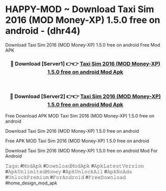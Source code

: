 # HAPPY-MOD ~ Download Taxi Sim 2016 (MOD Money-XP) 1.5.0 free on android - (dhr44)
Download Taxi Sim 2016 (MOD Money-XP) 1.5.0 free on android Free Mod APK

<div align="center">
<h3>🔴 Download [Server1] 👉👉 <a href="https://apk-comot.site?title=Taxi_Sim_2016_(MOD_Money-XP)_1.5.0_free_on_android">Taxi Sim 2016 (MOD Money-XP) 1.5.0 free on android Mod Apk</a></h3><br>

<h3>🔴 Download [Server2] 👉👉 <a href="https://apk-comot.site?title=Taxi_Sim_2016_(MOD_Money-XP)_1.5.0_free_on_android">Taxi Sim 2016 (MOD Money-XP) 1.5.0 free on android Mod Apk</a></h3>
</div>


Free Download APK MOD Taxi Sim 2016 (MOD Money-XP) 1.5.0 free on android

Download Taxi Sim 2016 (MOD Money-XP) 1.5.0 free on android 

Free APK MOD Taxi Sim 2016 (MOD Money-XP) 1.5.0 free on android 

Download Taxi Sim 2016 (MOD Money-XP) 1.5.0 free on android Mod For Android

𝚃𝚊𝚐𝚜: #𝙼𝚘𝚍𝙰𝚙𝚔 #𝙳𝚘𝚠𝚗𝚕𝚘𝚊𝚍𝙼𝚘𝚍𝙰𝚙𝚔 #𝙰𝚙𝚔𝙻𝚊𝚝𝚎𝚜𝚝𝚅𝚎𝚛𝚜𝚒𝚘𝚗 #𝙰𝚙𝚔𝚄𝚗𝚕𝚒𝚖𝚒𝚝𝚎𝚍𝙼𝚘𝚗𝚎𝚢 #𝙰𝚙𝚔𝚄𝚗𝚕𝚘𝚌𝚔𝙰𝚕𝚕 #𝙰𝚙𝚔𝙽𝚘𝙰𝚍𝚜 #𝚄𝚗𝚕𝚘𝚌𝚔𝙿𝚛𝚎𝚖𝚒𝚞𝚖 #𝙵𝚘𝚛𝙰𝚗𝚍𝚛𝚘𝚒𝚍 #𝙵𝚛𝚎𝚎𝙳𝚘𝚠𝚗𝚕𝚘𝚊𝚍 #home_design_mod_apk